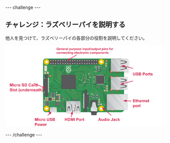 \--- challenge \---

## チャレンジ：ラズベリーパイを説明する

他人を見つけて、ラズベリーパイの各部分の役割を説明してください。

![スクリーンショット](images/pi-labelled-names.png)

\--- /challenge \---